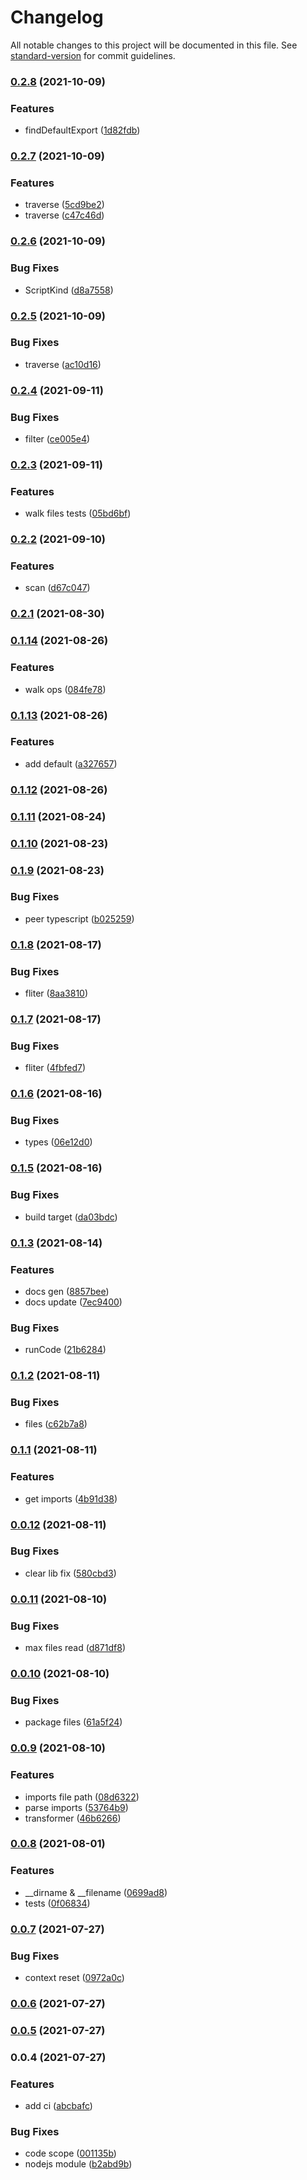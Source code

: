 # Changelog

All notable changes to this project will be documented in this file. See [standard-version](https://github.com/conventional-changelog/standard-version) for commit guidelines.

### [0.2.8](https://github.com/Saber2pr/ts-compiler/compare/v0.2.7...v0.2.8) (2021-10-09)


### Features

* findDefaultExport ([1d82fdb](https://github.com/Saber2pr/ts-compiler/commit/1d82fdb3bcdb8aade09645b185e79799192d1fb7))

### [0.2.7](https://github.com/Saber2pr/ts-compiler/compare/v0.2.6...v0.2.7) (2021-10-09)


### Features

* traverse ([5cd9be2](https://github.com/Saber2pr/ts-compiler/commit/5cd9be2e35702350900fe6eeec38bd2d6303766e))
* traverse ([c47c46d](https://github.com/Saber2pr/ts-compiler/commit/c47c46d4a9f17085c2e9b53988dd3ec87453b92c))

### [0.2.6](https://github.com/Saber2pr/ts-compiler/compare/v0.2.5...v0.2.6) (2021-10-09)


### Bug Fixes

* ScriptKind ([d8a7558](https://github.com/Saber2pr/ts-compiler/commit/d8a7558e9ccf019f687d3dd8755d63c20571c8d9))

### [0.2.5](https://github.com/Saber2pr/ts-compiler/compare/v0.2.4...v0.2.5) (2021-10-09)


### Bug Fixes

* traverse ([ac10d16](https://github.com/Saber2pr/ts-compiler/commit/ac10d16dbdbb2472f3fb6c231b8a16dd90d9833e))

### [0.2.4](https://github.com/Saber2pr/ts-compiler/compare/v0.2.3...v0.2.4) (2021-09-11)


### Bug Fixes

* filter ([ce005e4](https://github.com/Saber2pr/ts-compiler/commit/ce005e49f12d2144a3ddf16fcb81d200886330c4))

### [0.2.3](https://github.com/Saber2pr/ts-compiler/compare/v0.2.2...v0.2.3) (2021-09-11)


### Features

* walk files tests ([05bd6bf](https://github.com/Saber2pr/ts-compiler/commit/05bd6bf668a1a7ae30dc5a713d263261b3c206e6))

### [0.2.2](https://github.com/Saber2pr/ts-compiler/compare/v0.2.1...v0.2.2) (2021-09-10)


### Features

* scan ([d67c047](https://github.com/Saber2pr/ts-compiler/commit/d67c0475e638d994a88a3294a7d1b26af5671841))

### [0.2.1](https://github.com/Saber2pr/ts-compiler/compare/v0.1.14...v0.2.1) (2021-08-30)

### [0.1.14](https://github.com/Saber2pr/ts-compiler/compare/v0.1.13...v0.1.14) (2021-08-26)


### Features

* walk ops ([084fe78](https://github.com/Saber2pr/ts-compiler/commit/084fe78c92e4e3eb2dc5acbf34dd0549d92350db))

### [0.1.13](https://github.com/Saber2pr/ts-compiler/compare/v0.1.12...v0.1.13) (2021-08-26)


### Features

* add default ([a327657](https://github.com/Saber2pr/ts-compiler/commit/a3276572b9f77d18121e424f22b165e663fcbbf5))

### [0.1.12](https://github.com/Saber2pr/ts-compiler/compare/v0.1.11...v0.1.12) (2021-08-26)

### [0.1.11](https://github.com/Saber2pr/ts-compiler/compare/v0.1.10...v0.1.11) (2021-08-24)

### [0.1.10](https://github.com/Saber2pr/ts-compiler/compare/v0.1.9...v0.1.10) (2021-08-23)

### [0.1.9](https://github.com/Saber2pr/ts-compiler/compare/v0.1.8...v0.1.9) (2021-08-23)


### Bug Fixes

* peer typescript ([b025259](https://github.com/Saber2pr/ts-compiler/commit/b0252591ab0464cc6a98fe2dc958c630df214632))

### [0.1.8](https://github.com/Saber2pr/ts-compiler/compare/v0.1.7...v0.1.8) (2021-08-17)


### Bug Fixes

* fliter ([8aa3810](https://github.com/Saber2pr/ts-compiler/commit/8aa381069f7c70c597b1be42d44d8975aaf69c2f))

### [0.1.7](https://github.com/Saber2pr/ts-compiler/compare/v0.1.6...v0.1.7) (2021-08-17)


### Bug Fixes

* fliter ([4fbfed7](https://github.com/Saber2pr/ts-compiler/commit/4fbfed7dae090305f6cf866b7e76c0b791bb9e17))

### [0.1.6](https://github.com/Saber2pr/ts-compiler/compare/v0.1.5...v0.1.6) (2021-08-16)


### Bug Fixes

* types ([06e12d0](https://github.com/Saber2pr/ts-compiler/commit/06e12d05405c01b7b6d563756b00aeba61c5e404))

### [0.1.5](https://github.com/Saber2pr/ts-compiler/compare/v0.1.3...v0.1.5) (2021-08-16)


### Bug Fixes

* build target ([da03bdc](https://github.com/Saber2pr/ts-compiler/commit/da03bdc0f731dc0c23e4902116f24debdef67079))

### [0.1.3](https://github.com/Saber2pr/ts-compiler/compare/v0.1.2...v0.1.3) (2021-08-14)


### Features

* docs gen ([8857bee](https://github.com/Saber2pr/ts-compiler/commit/8857beeb036eb51de0d355fbe5fbcc5ea5786ca4))
* docs update ([7ec9400](https://github.com/Saber2pr/ts-compiler/commit/7ec940022e192348028f319df57f3bccd2dd8c8d))


### Bug Fixes

* runCode ([21b6284](https://github.com/Saber2pr/ts-compiler/commit/21b62844fd300567439e6262ade45062cc2112ac))

### [0.1.2](https://github.com/Saber2pr/ts-compiler/compare/v0.1.1...v0.1.2) (2021-08-11)


### Bug Fixes

* files ([c62b7a8](https://github.com/Saber2pr/ts-compiler/commit/c62b7a8505dbb5252e18a1aa42df1144d23638aa))

### [0.1.1](https://github.com/Saber2pr/ts-compiler/compare/v0.0.12...v0.1.1) (2021-08-11)


### Features

* get imports ([4b91d38](https://github.com/Saber2pr/ts-compiler/commit/4b91d389bb150588d78e92aabfd46a330308f3bf))

### [0.0.12](https://github.com/Saber2pr/ts-compiler/compare/v0.0.11...v0.0.12) (2021-08-11)


### Bug Fixes

* clear lib fix ([580cbd3](https://github.com/Saber2pr/ts-compiler/commit/580cbd361c681a8deb21c1f6ce6623b61677ab02))

### [0.0.11](https://github.com/Saber2pr/ts-compiler/compare/v0.0.10...v0.0.11) (2021-08-10)


### Bug Fixes

* max files read ([d871df8](https://github.com/Saber2pr/ts-compiler/commit/d871df851bb15883228e580ac31cd12c908ec5b2))

### [0.0.10](https://github.com/Saber2pr/ts-compiler/compare/v0.0.9...v0.0.10) (2021-08-10)


### Bug Fixes

* package files ([61a5f24](https://github.com/Saber2pr/ts-compiler/commit/61a5f24c21e45a14f3dbb3479a6256e77a8e57a6))

### [0.0.9](https://github.com/Saber2pr/ts-compiler/compare/v0.0.8...v0.0.9) (2021-08-10)


### Features

* imports file path ([08d6322](https://github.com/Saber2pr/ts-compiler/commit/08d63222e7524e3c1f0e1afc4b79401c4c318d46))
* parse imports ([53764b9](https://github.com/Saber2pr/ts-compiler/commit/53764b938fca9fe880bd13d41edc9ad97910987b))
* transformer ([46b6266](https://github.com/Saber2pr/ts-compiler/commit/46b62661e41a1b567343f08a3cdebe3ccc2575cd))

### [0.0.8](https://github.com/Saber2pr/ts-compiler/compare/v0.0.7...v0.0.8) (2021-08-01)


### Features

* __dirname & __filename ([0699ad8](https://github.com/Saber2pr/ts-compiler/commit/0699ad861cea7458e84fca8cfb627b956ff9b6ae))
* tests ([0f06834](https://github.com/Saber2pr/ts-compiler/commit/0f068345a8170ea6bc5354f7d7452023fb0fff31))

### [0.0.7](https://github.com/Saber2pr/ts-compiler/compare/v0.0.6...v0.0.7) (2021-07-27)


### Bug Fixes

* context reset ([0972a0c](https://github.com/Saber2pr/ts-compiler/commit/0972a0c6f505c1f2fd8672608bb0ab8af6e61adc))

### [0.0.6](https://github.com/Saber2pr/ts-compiler/compare/v0.0.5...v0.0.6) (2021-07-27)

### [0.0.5](https://github.com/Saber2pr/ts-compiler/compare/v0.0.4...v0.0.5) (2021-07-27)

### 0.0.4 (2021-07-27)


### Features

* add ci ([abcbafc](https://github.com/Saber2pr/ts-compiler/commit/abcbafcc1f9537ca8a6c67bc2af268124968a5a0))


### Bug Fixes

* code scope ([001135b](https://github.com/Saber2pr/ts-compiler/commit/001135b40b6a2160d0d50b2bdc5ecb3265665470))
* nodejs module ([b2abd9b](https://github.com/Saber2pr/ts-compiler/commit/b2abd9b8f92292562c6c6fbe618653b6165100e8))
